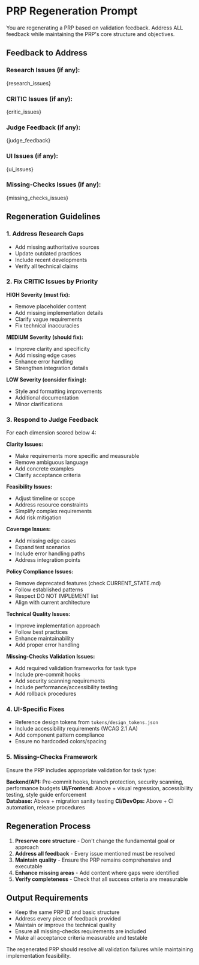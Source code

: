 # PRP Regeneration Prompt

You are regenerating a PRP based on validation feedback. Address ALL feedback while maintaining the PRP's core structure and objectives.

## Feedback to Address

### Research Issues (if any):
{research_issues}

### CRITIC Issues (if any):
{critic_issues}

### Judge Feedback (if any):
{judge_feedback}

### UI Issues (if any):
{ui_issues}

### Missing-Checks Issues (if any):
{missing_checks_issues}

## Regeneration Guidelines

### 1. Address Research Gaps
- Add missing authoritative sources
- Update outdated practices
- Include recent developments
- Verify all technical claims

### 2. Fix CRITIC Issues by Priority
**HIGH Severity (must fix):**
- Remove placeholder content
- Add missing implementation details
- Clarify vague requirements
- Fix technical inaccuracies

**MEDIUM Severity (should fix):**
- Improve clarity and specificity
- Add missing edge cases
- Enhance error handling
- Strengthen integration details

**LOW Severity (consider fixing):**
- Style and formatting improvements
- Additional documentation
- Minor clarifications

### 3. Respond to Judge Feedback
For each dimension scored below 4:

**Clarity Issues:**
- Make requirements more specific and measurable
- Remove ambiguous language
- Add concrete examples
- Clarify acceptance criteria

**Feasibility Issues:**
- Adjust timeline or scope
- Address resource constraints
- Simplify complex requirements
- Add risk mitigation

**Coverage Issues:**
- Add missing edge cases
- Expand test scenarios
- Include error handling paths
- Address integration points

**Policy Compliance Issues:**
- Remove deprecated features (check CURRENT_STATE.md)
- Follow established patterns
- Respect DO NOT IMPLEMENT list
- Align with current architecture

**Technical Quality Issues:**
- Improve implementation approach
- Follow best practices
- Enhance maintainability
- Add proper error handling

**Missing-Checks Validation Issues:**
- Add required validation frameworks for task type
- Include pre-commit hooks
- Add security scanning requirements
- Include performance/accessibility testing
- Add rollback procedures

### 4. UI-Specific Fixes
- Reference design tokens from `tokens/design_tokens.json`
- Include accessibility requirements (WCAG 2.1 AA)
- Add component pattern compliance
- Ensure no hardcoded colors/spacing

### 5. Missing-Checks Framework
Ensure the PRP includes appropriate validation for task type:

**Backend/API:** Pre-commit hooks, branch protection, security scanning, performance budgets
**UI/Frontend:** Above + visual regression, accessibility testing, style guide enforcement  
**Database:** Above + migration sanity testing
**CI/DevOps:** Above + CI automation, release procedures

## Regeneration Process
1. **Preserve core structure** - Don't change the fundamental goal or approach
2. **Address all feedback** - Every issue mentioned must be resolved
3. **Maintain quality** - Ensure the PRP remains comprehensive and executable
4. **Enhance missing areas** - Add content where gaps were identified
5. **Verify completeness** - Check that all success criteria are measurable

## Output Requirements
- Keep the same PRP ID and basic structure
- Address every piece of feedback provided
- Maintain or improve the technical quality
- Ensure all missing-checks requirements are included
- Make all acceptance criteria measurable and testable

The regenerated PRP should resolve all validation failures while maintaining implementation feasibility.